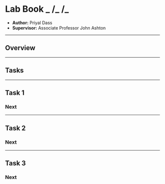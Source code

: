 # Lab Book _ /_ /_
- **Author:** Priyal Dass
- **Supervisor:** Associate Professor John Ashton
------------------------------------------------------------------
## Overview


------------------------------------------------------------------
## Tasks


------------------------------------------------------------------
## Task 1

### Next

------------------------------------------------------------------
## Task 2

### Next

------------------------------------------------------------------
## Task 3

### Next
